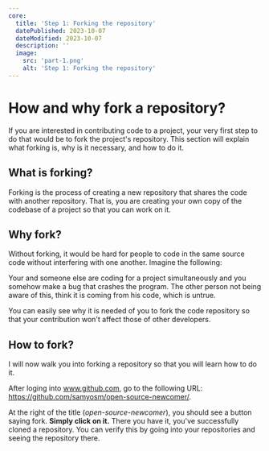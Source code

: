 ```yaml
---
core:
  title: 'Step 1: Forking the repository'
  datePublished: 2023-10-07
  dateModified: 2023-10-07
  description: ''
  image:
    src: 'part-1.png'
    alt: 'Step 1: Forking the repository'
---
```


# How and why fork a repository?

If you are interested in contributing code to a project, your very first step to
do that would be to fork the project's repository. This section will explain
what forking is, why is it necessary, and how to do it.

## What is forking?

Forking is the process of creating a new repository that shares the code with
another repository. That is, you are creating your own copy of the codebase of a
project so that you can work on it.

## Why fork?

Without forking, it would be hard for people to code in the same source code
without interfering with one another. Imagine the following:

Your and someone else are coding for a project simultaneously and you somehow
make a bug that crashes the program. The other person not being aware of this,
think it is coming from his code, which is untrue.

You can easily see why it is needed of you to fork the code repository so that
your contribution won't affect those of other developers.

## How to fork?

I will now walk you into forking a repository so that you will learn how to do
it.

After loging into www.github.com, go to the following URL:
https://github.com/samyosm/open-source-newcomer/.

At the right of the title (_open-source-newcomer_), you should see a button
saying fork. **Simply click on it.** There you have it, you've successfully
cloned a repository. You can verify this by going into your repositories and
seeing the repository there.
